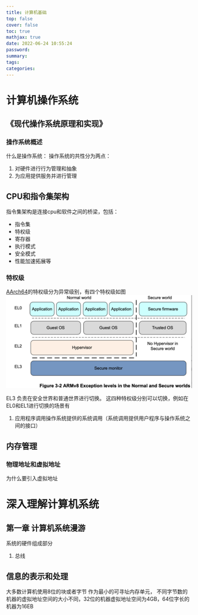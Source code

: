 ```yaml
---
title: 计算机基础
top: false
cover: false
toc: true
mathjax: true
date: 2022-06-24 10:55:24
password:
summary:
tags:
categories:
---
```


# 计算机操作系统

## 《现代操作系统原理和实现》

### 操作系统概述

什么是操作系统：
操作系统的共性分为两点：
1. 对硬件进行行为管理和抽象
2. 为应用提供服务并进行管理
<!--more-->
## CPU和指令集架构

指令集架构是连接cpu和软件之间的桥梁，包括：

* 指令集
* 特权级
* 寄存器
* 执行模式
* 安全模式
* 性能加速拓展等
  
### 特权级
 [AArch64](https://en.wikipedia.org/wiki/AArch64)的特权级分为异常级别，有四个特权级如图
 ![asset_img](计算机基础/2022-06-24-14-39-37.png)

EL3 负责在安全世界和普通世界进行切换。
这四种特权级分别可以切换，例如在EL0和EL1进行切换的场景有

1. 应用程序调用操作系统提供的系统调用（系统调用提供用户程序与操作系统之间的接口）



## 内存管理
### 物理地址和虚拟地址
为什么要引入虚拟地址


# 深入理解计算机系统
## 第一章 计算机系统漫游
系统的硬件组成部分
1. 总线

## 信息的表示和处理

大多数计算机使用8位的块或者字节 作为最小的可寻址内存单元，
不同字节数的机器的虚拟地址空间的大小不同，32位的机器虚拟地址空间为4GB，64位字长的机器为16EB
